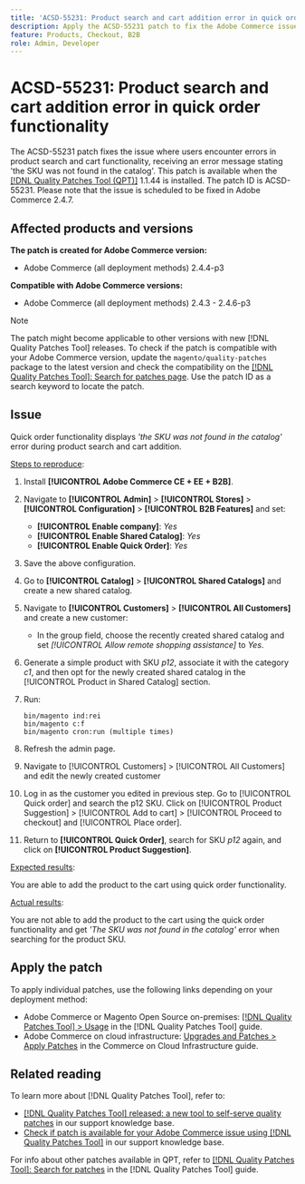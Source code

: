 ```yaml
---
title: 'ACSD-55231: Product search and cart addition error in quick order functionality'
description: Apply the ACSD-55231 patch to fix the Adobe Commerce issue where users encounter errors in product search and cart functionality, receiving an error message stating 'the SKU was not found in the catalog'.
feature: Products, Checkout, B2B
role: Admin, Developer
---
```

# ACSD-55231: Product search and cart addition error in quick order functionality

The ACSD-55231 patch fixes the issue where users encounter errors in product search and cart functionality, receiving an error message stating 'the SKU was not found in the catalog'. This patch is available when the [[!DNL Quality Patches Tool (QPT)]](/help/announcements/adobe-commerce-announcements/magento-quality-patches-released-new-tool-to-self-serve-quality-patches.md) 1.1.44 is installed. The patch ID is ACSD-55231. Please note that the issue is scheduled to be fixed in Adobe Commerce 2.4.7.

## Affected products and versions

**The patch is created for Adobe Commerce version:**

* Adobe Commerce (all deployment methods) 2.4.4-p3

**Compatible with Adobe Commerce versions:**

* Adobe Commerce (all deployment methods) 2.4.3 - 2.4.6-p3

>[!NOTE]
>
>The patch might become applicable to other versions with new [!DNL Quality Patches Tool] releases. To check if the patch is compatible with your Adobe Commerce version, update the `magento/quality-patches` package to the latest version and check the compatibility on the [[!DNL Quality Patches Tool]: Search for patches page](https://experienceleague.adobe.com/tools/commerce-quality-patches/index.html). Use the patch ID as a search keyword to locate the patch.

## Issue

Quick order functionality displays *'the SKU was not found in the catalog'* error during product search and cart addition.

<u>Steps to reproduce</u>:

1. Install **[!UICONTROL Adobe Commerce CE + EE + B2B]**.
1. Navigate to **[!UICONTROL Admin]** > **[!UICONTROL Stores]** > **[!UICONTROL Configuration]** > **[!UICONTROL B2B Features]** and set:
    * **[!UICONTROL Enable company]**: *Yes*
    * **[!UICONTROL Enable Shared Catalog]**: *Yes*
    * **[!UICONTROL Enable Quick Order]**: *Yes*
1. Save the above configuration.
1. Go to **[!UICONTROL Catalog]** > **[!UICONTROL Shared Catalogs]** and create a new shared catalog.
1. Navigate to **[!UICONTROL Customers]** > **[!UICONTROL All Customers]** and create a new customer:
    * In the group field, choose the recently created shared catalog and set *[!UICONTROL Allow remote shopping assistance]* to *Yes*.
1. Generate a simple product with SKU *p12*, associate it with the category *c1*, and then opt for the newly created shared catalog in the [!UICONTROL Product in Shared Catalog] section.
1. Run:

    ```
    bin/magento ind:rei 
    bin/magento c:f 
    bin/magento cron:run (multiple times)
    ```

1. Refresh the admin page.
1. Navigate to [!UICONTROL Customers] > [!UICONTROL All Customers] and edit the newly created customer
1. Log in as the customer you edited in previous step. Go to [!UICONTROL Quick order] and search the p12 SKU. Click on [!UICONTROL Product Suggestion] > [!UICONTROL Add to cart] > [!UICONTROL Proceed to checkout] and [!UICONTROL Place order].
1. Return to **[!UICONTROL Quick Order]**, search for SKU *p12* again, and click on **[!UICONTROL Product Suggestion]**.

<u>Expected results</u>:

You are able to add the product to the cart using quick order functionality.

<u>Actual results</u>:

You are not able to add the product to the cart using the quick order functionality and get *'The SKU was not found in the catalog'* error when searching for the product SKU.

## Apply the patch

To apply individual patches, use the following links depending on your deployment method:

* Adobe Commerce or Magento Open Source on-premises: [[!DNL Quality Patches Tool] > Usage](https://experienceleague.adobe.com/docs/commerce-operations/tools/quality-patches-tool/usage.html) in the [!DNL Quality Patches Tool] guide.
* Adobe Commerce on cloud infrastructure: [Upgrades and Patches > Apply Patches](https://experienceleague.adobe.com/docs/commerce-cloud-service/user-guide/develop/upgrade/apply-patches.html) in the Commerce on Cloud Infrastructure guide.

## Related reading

To learn more about [!DNL Quality Patches Tool], refer to:

* [[!DNL Quality Patches Tool] released: a new tool to self-serve quality patches](/help/announcements/adobe-commerce-announcements/magento-quality-patches-released-new-tool-to-self-serve-quality-patches.md) in our support knowledge base.
* [Check if patch is available for your Adobe Commerce issue using [!DNL Quality Patches Tool]](/help/support-tools/patches-available-in-qpt-tool/check-patch-for-magento-issue-with-magento-quality-patches.md) in our support knowledge base.

For info about other patches available in QPT, refer to [[!DNL Quality Patches Tool]: Search for patches](https://experienceleague.adobe.com/tools/commerce-quality-patches/index.html) in the [!DNL Quality Patches Tool] guide.
